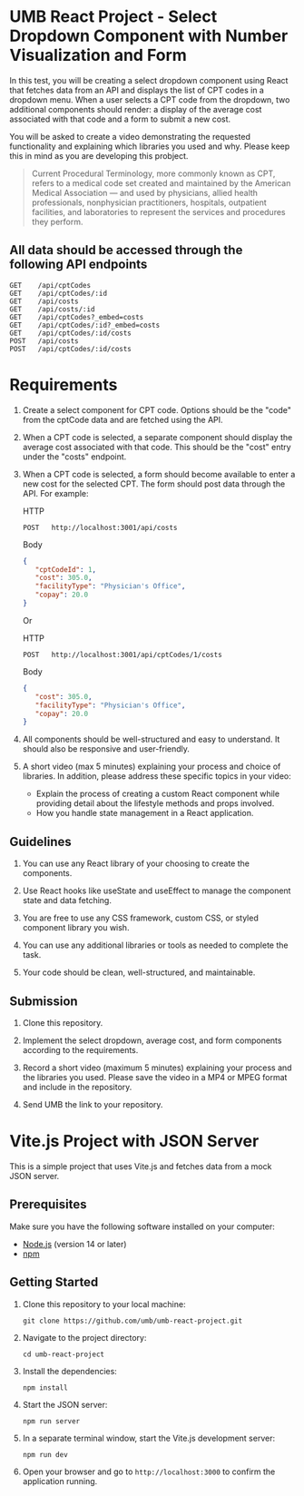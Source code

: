 # UMB React Project - Select Dropdown Component with Number Visualization and Form

In this test, you will be creating a select dropdown component using React that fetches data from an API and displays the list of CPT codes in a dropdown menu. When a user selects a CPT code from the dropdown, two additional components should render: a display of the average cost associated with that code and a form to submit a new cost.

You will be asked to create a video demonstrating the requested functionality and explaining which libraries you used and why.  Please keep this in mind as you are developing this probject.

>Current Procedural Terminology, more commonly known as CPT, refers to a medical code set created and maintained by the American Medical Association — and used by physicians, allied health professionals, nonphysician practitioners, hospitals, outpatient facilities, and laboratories to represent the services and procedures they perform.

## All data should be accessed through the following API endpoints
   ```
   GET    /api/cptCodes
   GET    /api/cptCodes/:id
   GET    /api/costs
   GET    /api/costs/:id
   GET    /api/cptCodes?_embed=costs
   GET    /api/cptCodes/:id?_embed=costs
   GET    /api/cptCodes/:id/costs
   POST   /api/costs
   POST   /api/cptCodes/:id/costs
   ```
# Requirements

1. Create a select component for CPT code.  Options should be the "code" from the cptCode data and are fetched using the API.

2. When a CPT code is selected, a separate component should display the average cost associated with that code.  This should be the "cost" entry under the "costs" endpoint.

3. When a CPT code is selected, a form should become available to enter a new cost for the selected CPT.  The form should post data through the API.  For example: 

   HTTP
   ```
   POST   http://localhost:3001/api/costs
   ```
   Body
   ```json
   { 
      "cptCodeId": 1, 
      "cost": 305.0, 
      "facilityType": "Physician's Office", 
      "copay": 20.0 
   }
   ```

   Or

   HTTP
   ```
   POST   http://localhost:3001/api/cptCodes/1/costs
   ```
   Body
   ```json
   { 
      "cost": 305.0, 
      "facilityType": "Physician's Office", 
      "copay": 20.0 
   }

5. All components should be well-structured and easy to understand. It should also be responsive and user-friendly.

6. A short video (max 5 minutes) explaining your process and choice of libraries.  In addition, please address these specific topics in your video:

   - Explain the process of creating a custom React component while providing detail about the lifestyle methods and props involved.
   - How you handle state management in a React application.

## Guidelines

1. You can use any React library of your choosing to create the components.

2. Use React hooks like useState and useEffect to manage the component state and data fetching.

3. You are free to use any CSS framework, custom CSS, or styled component library you wish.

4. You can use any additional libraries or tools as needed to complete the task.

5. Your code should be clean, well-structured, and maintainable.

## Submission

1. Clone this repository.

2. Implement the select dropdown, average cost, and form components according to the requirements.

3. Record a short video (maximum 5 minutes) explaining your process and the libraries you used.  Please save the video in a MP4 or MPEG format and include in the repository.

4. Send UMB the link to your repository.

# Vite.js Project with JSON Server

This is a simple project that uses Vite.js and fetches data from a mock JSON server.

## Prerequisites

Make sure you have the following software installed on your computer:

- [Node.js](https://nodejs.org/) (version 14 or later)
- [npm](https://www.npmjs.com/)

## Getting Started

1. Clone this repository to your local machine:

   ```
   git clone https://github.com/umb/umb-react-project.git
   ```

2. Navigate to the project directory:

   ```
   cd umb-react-project
   ```

3. Install the dependencies:

   ```
   npm install
   ```

4. Start the JSON server:

   ```
   npm run server
   ```

5. In a separate terminal window, start the Vite.js development server:

   ```
   npm run dev
   ```

6. Open your browser and go to `http://localhost:3000` to confirm the application running.

